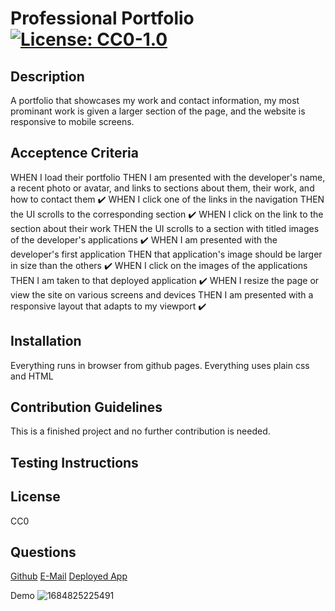 # Professional Portfolio       [![License: CC0-1.0](https://licensebuttons.net/l/zero/1.0/80x15.png)](http://creativecommons.org/publicdomain/zero/1.0/)

## Description

A portfolio that showcases my work and contact information, my most prominant work is given a larger section of the page, and the website is responsive to mobile screens.

## Acceptence Criteria

WHEN I load their portfolio
THEN I am presented with the developer's name, a recent photo or avatar, and links to sections about them, their work, and how to contact them
✔️
WHEN I click one of the links in the navigation
THEN the UI scrolls to the corresponding section
✔️
WHEN I click on the link to the section about their work
THEN the UI scrolls to a section with titled images of the developer's applications
✔️
WHEN I am presented with the developer's first application
THEN that application's image should be larger in size than the others
✔️
WHEN I click on the images of the applications
THEN I am taken to that deployed application
✔️
WHEN I resize the page or view the site on various screens and devices
THEN I am presented with a responsive layout that adapts to my viewport
✔️

## Installation

Everything runs in browser from github pages. Everything uses plain css and HTML

## Contribution Guidelines

This is a finished project and no further contribution is needed.

## Testing Instructions

## License

CC0

## Questions

[Github](https://github.com/LaurenWollaston)
[E-Mail](mailto:laurenofw@gmail.com)
[Deployed App](https://laurenwollaston.github.io/Module-02/)


Demo
![1684825225491](image/README/1684825225491.png)
